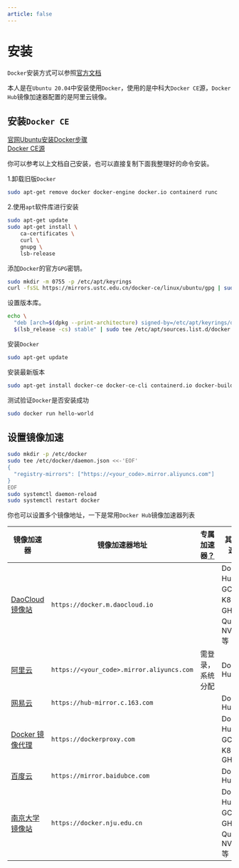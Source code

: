 ```yaml
---
article: false
---
```


# 安装

`Docker`安装方式可以参照[官方文档](https://docs.docker.com/engine/install/)

本人是在`Ubuntu 20.04`中安装使用`Docker`，使用的是中科大`Docker CE`源，`Docker Hub`镜像加速器配置的是阿里云镜像。

## 安装`Docker CE`

[官网Ubuntu安装Docker步骤](https://docs.docker.com/engine/install/ubuntu/)  
[Docker CE源](https://mirrors.ustc.edu.cn/help/docker-ce.html)

你可以参考以上文档自己安装，也可以直接复制下面我整理好的命令安装。

1.卸载旧版`Docker`

```bash
sudo apt-get remove docker docker-engine docker.io containerd runc
```

2.使用`apt`软件库进行安装

```bash
sudo apt-get update
sudo apt-get install \
    ca-certificates \
    curl \
    gnupg \
    lsb-release
```

添加`Docker`的官方`GPG`密钥。

```bash
sudo mkdir -m 0755 -p /etc/apt/keyrings
curl -fsSL https://mirrors.ustc.edu.cn/docker-ce/linux/ubuntu/gpg | sudo gpg --dearmor -o /etc/apt/keyrings/docker.gpg
```

设置版本库。

```bash
echo \
  "deb [arch=$(dpkg --print-architecture) signed-by=/etc/apt/keyrings/docker.gpg] https://mirrors.ustc.edu.cn/docker-ce/linux/ubuntu \
  $(lsb_release -cs) stable" | sudo tee /etc/apt/sources.list.d/docker.list > /dev/null
```

安装`Docker`

```bash
sudo apt-get update
```

安装最新版本

```bash
sudo apt-get install docker-ce docker-ce-cli containerd.io docker-buildx-plugin docker-compose-plugin
```

测试验证`Docker`是否安装成功

```bash
sudo docker run hello-world
```

## 设置镜像加速

```bash
sudo mkdir -p /etc/docker
sudo tee /etc/docker/daemon.json <<-'EOF'
{
  "registry-mirrors": ["https://<your_code>.mirror.aliyuncs.com"]
}
EOF
sudo systemctl daemon-reload
sudo systemctl restart docker
```

你也可以设置多个镜像地址，一下是常用`Docker Hub`镜像加速器列表

镜像加速器 | 镜像加速器地址 | 专属加速器[？](# "需登录后获取平台分配的专属加速器") | 其它加速[？](# "支持哪些镜像来源的镜像加速")
--- | --- | --- | ---
[DaoCloud 镜像站](https://github.com/DaoCloud/public-image-mirror) | `https://docker.m.daocloud.io` | |  Docker Hub、GCR、K8S、GHCR、Quay、NVCR 等
[阿里云](https://cr.console.aliyun.com) | `https://<your_code>.mirror.aliyuncs.com` | 需登录，系统分配 | Docker Hub
[网易云](https://c.163yun.com/hub) | `https://hub-mirror.c.163.com` | | Docker Hub
[Docker 镜像代理](https://dockerproxy.com) | `https://dockerproxy.com` | | Docker Hub、GCR、K8S、GHCR
[百度云](https://cloud.baidu.com/doc/CCE/s/Yjxppt74z#%E4%BD%BF%E7%94%A8dockerhub%E5%8A%A0%E9%80%9F%E5%99%A8) | `https://mirror.baidubce.com` | | Docker Hub
[南京大学镜像站](https://doc.nju.edu.cn/books/35f4a) | `https://docker.nju.edu.cn` | | Docker Hub、GCR、GHCR、Quay、NVCR 等